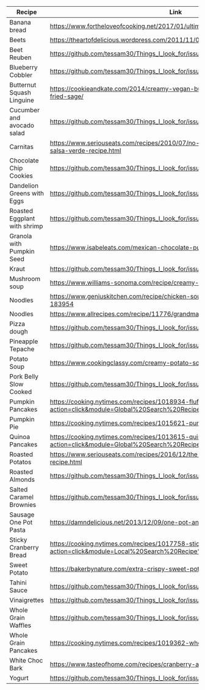 | Recipe | Link |
|---------------------------|--------------------------------------------------------------------------------------------------------------------------------------------------|
| Banana bread | https://www.fortheloveofcooking.net/2017/01/ultimate-banana-bread.html |
| Beets | https://theartofdelicious.wordpress.com/2011/11/08/roasted-and-marinated-beets/ |
| Beet Reuben | https://github.com/tessam30/Things_I_look_for/issues/8#issue-440389132 | 
| Blueberry Cobbler | https://github.com/tessam30/Things_I_look_for/issues/13#issue-453833397 |
| Butternut Squash Linguine | https://cookieandkate.com/2014/creamy-vegan-butternut-squash-linguine-with-fried-sage/ |
| Cucumber and avocado salad | https://github.com/tessam30/Things_I_look_for/issues/12#issue-452281940 |
| Carnitas | https://www.seriouseats.com/recipes/2010/07/no-waste-tacos-de-carnitas-with-salsa-verde-recipe.html | 
| Chocolate Chip Cookies | https://github.com/tessam30/Things_I_look_for/issues/3 | 
| Dandelion Greens with Eggs | https://github.com/tessam30/Things_I_look_for/issues/9#issue-445123449 |
| Roasted Eggplant with shrimp | https://github.com/tessam30/Things_I_look_for/issues/10#issue-452280816 | 
| Granola with Pumpkin Seed | https://www.isabeleats.com/mexican-chocolate-pumpkin-seed-granola/ |
| Kraut | https://github.com/tessam30/Things_I_look_for/issues/16#issue-497795075 |
| Mushroom soup | https://www.williams-sonoma.com/recipe/creamy-porcini-mushroom-soup.html |
| Noodles | https://www.geniuskitchen.com/recipe/chicken-soup-and-homemade-noodles-183954 |
| Noodles | https://www.allrecipes.com/recipe/11776/grandmas-noodles-ii/ |
| Pizza dough | https://github.com/tessam30/Things_I_look_for/issues/4#issue-403637636 | 
| Pineapple Tepache | https://github.com/tessam30/Things_I_look_for/issues/5#issue-411139315 
| Potato Soup | https://www.cookingclassy.com/creamy-potato-soup/ |
| Pork Belly Slow Cooked | https://github.com/tessam30/Things_I_look_for/issues/18#issue-509643783 | . 
| Pumpkin Pancakes | https://cooking.nytimes.com/recipes/1018934-fluffy-pumpkin-pancakes?action=click&module=Global%20Search%20Recipe%20Card&pgType=search&rank=1 |
| Pumpkin Pie | https://cooking.nytimes.com/recipes/1015621-pumpkin-pie-with-a-vodka-crust |
| Quinoa Pancakes | https://cooking.nytimes.com/recipes/1013615-quinoa-pancakes?action=click&module=Global%20Search%20Recipe%20Card&pgType=search&rank=1 |
| Roasted Potatos | https://www.seriouseats.com/recipes/2016/12/the-best-roast-potatoes-ever-recipe.html |
| Roasted Almonds | https://github.com/tessam30/Things_I_look_for/issues/7#issue-438947051 | 
| Salted Caramel Brownies | https://github.com/tessam30/Things_I_look_for/issues/14#issue-455327944 |
| Sausage One Pot Pasta | https://damndelicious.net/2013/12/09/one-pot-andouille-sausage-skillet-pasta/ |
| Sticky Cranberry Bread | https://cooking.nytimes.com/recipes/1017758-sticky-cranberry-gingerbread?action=click&module=Local%20Search%20Recipe%20Card&pgType=search&rank=1 |
| Sweet Potato | https://bakerbynature.com/extra-crispy-sweet-potato-wedges/ |
| Tahini Sauce | https://github.com/tessam30/Things_I_look_for/issues/17#issue-499977378 |
| Vinaigrettes | https://github.com/tessam30/Things_I_look_for/issues/15#issue-461228429 |  
| Whole Grain Waffles | https://github.com/tessam30/Things_I_look_for/issues/11#issue-452281335 |
| Whole Grain Pancakes | https://cooking.nytimes.com/recipes/1019362-whole-grain-pancakes |
| White Choc Bark | https://www.tasteofhome.com/recipes/cranberry-almond-bark/ |
| Yogurt | https://github.com/tessam30/Things_I_look_for/issues/6 |




